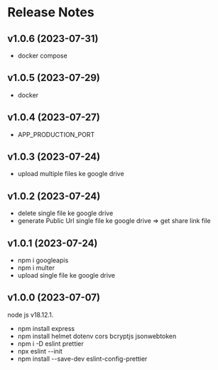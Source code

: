 # Release Notes

## v1.0.6 (2023-07-31)

- docker compose

## v1.0.5 (2023-07-29)

- docker

## v1.0.4 (2023-07-27)

- APP_PRODUCTION_PORT

## v1.0.3 (2023-07-24)

- upload multiple files ke google drive

## v1.0.2 (2023-07-24)

- delete single file ke google drive
- generate Public Url single file ke google drive => get share link file

## v1.0.1 (2023-07-24)

- npm i googleapis
- npm i multer
- upload single file ke google drive

## v1.0.0 (2023-07-07)

node js v18.12.1.

- npm install express
- npm install helmet dotenv cors bcryptjs jsonwebtoken
- npm i -D eslint prettier
- npx eslint --init
- npm install --save-dev eslint-config-prettier
